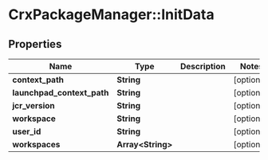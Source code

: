 # CrxPackageManager::InitData

## Properties
Name | Type | Description | Notes
------------ | ------------- | ------------- | -------------
**context_path** | **String** |  | [optional] 
**launchpad_context_path** | **String** |  | [optional] 
**jcr_version** | **String** |  | [optional] 
**workspace** | **String** |  | [optional] 
**user_id** | **String** |  | [optional] 
**workspaces** | **Array&lt;String&gt;** |  | [optional] 


